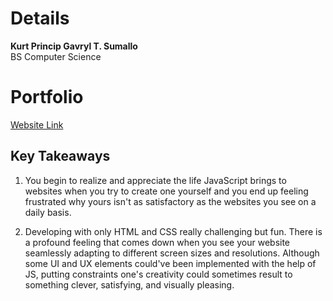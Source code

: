 # Details
**Kurt Princip Gavryl T. Sumallo**  
BS Computer Science

# Portfolio
[Website Link](https://ksumallo.github.io/sumallo-portfolio/) 

## Key Takeaways
1. You begin to realize and appreciate the life JavaScript brings to websites when you try to create one yourself and you end up feeling frustrated why yours isn't as satisfactory as the websites you see on a daily basis. 

2. Developing with only HTML and CSS  really challenging but fun. There is a profound feeling that comes down when you see your website seamlessly adapting to different screen sizes and resolutions. Although some UI and UX elements could've been implemented with the help of JS, putting constraints one's creativity could sometimes result to something clever, satisfying, and visually pleasing. 